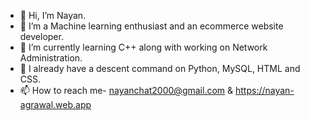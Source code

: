 - 👋 Hi, I’m Nayan.
- 👀 I’m a Machine learning enthusiast and an ecommerce website developer.
- 🌱 I’m currently learning C++ along with working on Network Administration.
- 🌱 I already have a descent command on Python, MySQL, HTML and CSS.
- 📫 How to reach me- nayanchat2000@gmail.com & https://nayan-agrawal.web.app
<!---
brnfcknayxn/brnfcknayxn is a ✨ special ✨ repository because its `README.md` (this file) appears on your GitHub profile.
You can click the Preview link to take a look at your changes.
--->
